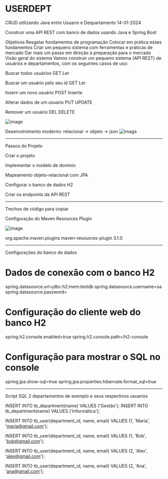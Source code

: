 # USERDEPT

CRUD utilizando Java entre Usuario e Despartamento 14-01-2024

Construir uma API REST com banco de dados usando Java e Spring Boot

Objetivos
Resgatar fundamentos de programação
Colocar em prática esses fundamentos
Criar um pequeno sistema com ferramentas e práticas de mercado
Dar mais um passo em direção à preparação para o mercado
Visão geral do sistema
Vamos construir um pequeno sistema (API REST) de usuários e departamentos, com os seguintes casos de uso:

Buscar todos usuários                GET         Ler

Buscar um usuário pelo seu id        GET         Ler

Inserir um novo usuário              POST        Inserte

Alterar dados de um usuario          PUT         UPDATE

Remover um usuário                   DEL         DELETE



![image](https://github.com/edudias1972/USERDEPARTAMENTO/assets/80340034/8f59cda2-54e9-4105-8973-5f27e1d1f142)


Desenvolvimento moderno: relacional -> objeto -> json
![image](https://github.com/edudias1972/USERDEPARTAMENTO/assets/80340034/84c78445-938a-4c80-850b-9104825b8fa2)



-------------------------------------------------------------------------------------------------------------------------------------
Passos do Projeto

Criar o projeto

Implementar o modelo de domínio

Mapeamento objeto-relacional com JPA

Configurar o banco de dados H2

Criar os endpoints da API REST

-------------------------------------------------------------------------------------------------------------------------------------
Trechos de código para copiar

Configuração do Maven Resources Plugin

![image](https://github.com/edudias1972/USERDEPARTAMENTO/assets/80340034/432fea2b-26ad-4d26-bd36-8c47a48767cc)


<plugin>
	<groupId>org.apache.maven.plugins</groupId>
	<artifactId>maven-resources-plugin</artifactId>
	<version>3.1.0</version>
</plugin>

------------------------------------------------------------------------------------------------------------------------------------
Configurações do banco de dados
# Dados de conexão com o banco H2
spring.datasource.url=jdbc:h2:mem:testdb
spring.datasource.username=sa
spring.datasource.password=

# Configuração do cliente web do banco H2
spring.h2.console.enabled=true
spring.h2.console.path=/h2-console

# Configuração para mostrar o SQL no console
spring.jpa.show-sql=true
spring.jpa.properties.hibernate.format_sql=true

------------------------------------------------------------------------------------------------------------------------------------

Script SQL  2 departamentos de exemplo  e seus respectivos usuarios

INSERT INTO tb_department(name) VALUES ('Gestão');
INSERT INTO tb_department(name) VALUES ('Informática');

INSERT INTO tb_user(department_id, name, email) VALUES (1, 'Maria', 'maria@gmail.com');

INSERT INTO tb_user(department_id, name, email) VALUES (1, 'Bob', 'bob@gmail.com');

INSERT INTO tb_user(department_id, name, email) VALUES (2, 'Alex', 'alex@gmail.com');

INSERT INTO tb_user(department_id, name, email) VALUES (2, 'Ana', 'ana@gmail.com');


